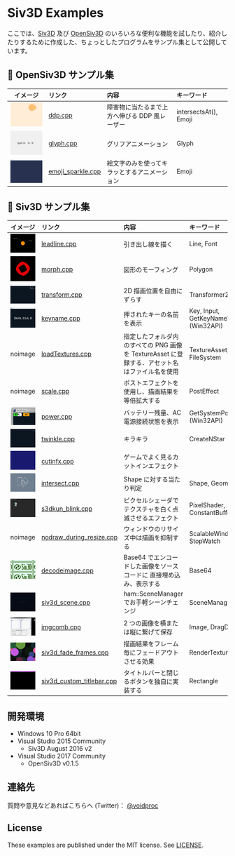 # Siv3D Examples

ここでは、[Siv3D](http://play-siv3d.hateblo.jp/) 及び [OpenSiv3D](https://github.com/Siv3D/OpenSiv3D) のいろいろな便利な機能を試したり、紹介したりするために作成した、ちょっとしたプログラムをサンプル集として公開しています。


## :hatching_chick: OpenSiv3D サンプル集

|イメージ|リンク|内容|キーワード|
|:------:|:--|:--|:--|
|[![ddp_s](img/ddp_s.gif)](img/ddp.gif)|[ddp.cpp](https://gist.github.com/voidproc/133f015c10124a9f6e85372833788215)|障害物に当たるまで上方へ伸びる DDP 風レーザー|intersectsAt(), Emoji|
|[![glyph_s](img/glyph_s.gif)](img/glyph.gif)|[glyph.cpp](https://gist.github.com/voidproc/939f70b67c821c4a05915b328d43a51b)|グリフアニメーション|Glyph|
|[![sparkle_s](img/sparkle_s.gif)](img/sparkle.gif)|[emoji_sparkle.cpp](https://gist.github.com/voidproc/4922180c5bde9ffbdc5ca01f61d13372)|絵文字のみを使ってキラッとするアニメーション|Emoji|

## :hatching_chick: Siv3D サンプル集

|イメージ|リンク|内容|キーワード|
|:------:|:--|:--|:--|
|[![leadline_s](img/leadline_s.png)](img/leadline.png)|[leadline.cpp](https://gist.github.com/voidproc/8a26efd7839678761b47d1ede66998e1)|引き出し線を描く|Line, Font|
|[![morph_s](img/morph_s.gif)](img/morph.gif)|[morph.cpp](https://gist.github.com/voidproc/0480f7b75f5cc37d8b8a701188596a73)|図形のモーフィング|Polygon|
|[![transform_s](img/transform_s.gif)](img/transform.gif)|[transform.cpp](https://gist.github.com/voidproc/06bdc2aa0387b60cf9bf5a821314e923)|2D 描画位置を自由にずらす|Transformer2D|
|[![keyname_s](img/keyname_s.png)](img/keyname.png)|[keyname.cpp](https://gist.github.com/voidproc/a99c1928c73f7f76c513d9ce8c0263cb)|押されたキーの名前を表示|Key, Input, GetKeyNameText (Win32API)|
|noimage|[loadTextures.cpp](https://gist.github.com/voidproc/9769389be475222adadd373214c094bc)|指定したフォルダ内のすべての PNG 画像を TextureAsset に登録する．アセット名はファイル名を使用|TextureAsset, FileSystem|
|noimage|[scale.cpp](https://gist.github.com/voidproc/8bf4379412cfb01a2760507b3c401922)|ポストエフェクトを使用し、描画結果を等倍拡大する|PostEffect|
|[![power_s](img/power_s.png)](img/power.png)|[power.cpp](https://gist.github.com/voidproc/e871a89fff37c9d3d32e879b7afae4d5)|バッテリー残量、AC 電源接続状態を表示|GetSystemPowerStatus (Win32API)|
|[![twinkle_s](img/twinkle_s.gif)](img/twinkle.gif)|[twinkle.cpp](https://gist.github.com/voidproc/486f0229b095272fc611ebca1319750c)|キラキラ|CreateNStar|
|[![cutinfx_s](img/cutinfx_s.gif)](img/cutinfx.gif)|[cutinfx.cpp](https://gist.github.com/voidproc/8b8d002dcad2537336f64fdaaf2436c3)|ゲームでよく見るカットインエフェクト||
|[![intersect_s](img/intersect_s.gif)](img/intersect.gif)|[intersect.cpp](https://gist.github.com/voidproc/5703ada299c95117af42b44ba2ab3401)|Shape に対する当たり判定|Shape, Geometry2D|
|[![blink_s](img/blink_s.gif)](img/blink.gif)|[s3dkun_blink.cpp](https://gist.github.com/voidproc/14ed210f8067d22c8f3d3ceaf423ea36)|ピクセルシェーダでテクスチャを白く点滅させるエフェクト|PixelShader, ConstantBuffer|
|noimage|[nodraw_during_resize.cpp](https://gist.github.com/voidproc/3139e13be5cbe6627bada396f9db149f)|ウィンドウのリサイズ中は描画を抑制する|ScalableWindow, StopWatch|
|[![encimg_s](img/encimg_s.png)](img/encimg.png)|[decodeimage.cpp](https://gist.github.com/voidproc/21c445757ea33e5d1d2350fd72731fe0)|Base64 でエンコードした画像をソースコードに 直接埋め込み、表示する|Base64|
|[![scene_s](img/scene_s.gif)](img/scene.gif)|[siv3d_scene.cpp](https://gist.github.com/voidproc/721418b49cf5cf1b354c2e0e870ca38b)|ham::SceneManager でお手軽シーンチェンジ|SceneManager|
|[![imgcomb_s](img/imgcomb_s.gif)](img/imgcomb.gif)|[imgcomb.cpp](https://gist.github.com/voidproc/85af87131bfa42b2e369e61284b3da6c)|2 つの画像を横または縦に繋げて保存|Image, DragDrop, GUI|
|[![fadeframes_s](img/fadeframes_s.gif)](img/fadeframes.gif)|[siv3d_fade_frames.cpp](https://gist.github.com/voidproc/5a633f1bdef67728e4c35d1c265db709)|描画結果をフレーム毎にフェードアウトさせる効果|RenderTexture|
|[![titlebar_s](img/titlebar_s.png)](img/titlebar.png)|[siv3d_custom_titlebar.cpp](https://gist.github.com/voidproc/cbd3ebf226a3cca73d17e9417bac36fc)|タイトルバーと閉じるボタンを独自に実装する|Rectangle|


## 開発環境

* Windows 10 Pro 64bit
* Visual Studio 2015 Community
    * Siv3D August 2016 v2
* Visual Studio 2017 Community
    * OpenSiv3D v0.1.5


## 連絡先

質問や意見などあればこちらへ (Twitter)： [@voidproc](https://twitter.com/voidproc)


## License

These examples are published under the MIT license. See [LICENSE](LICENSE).
